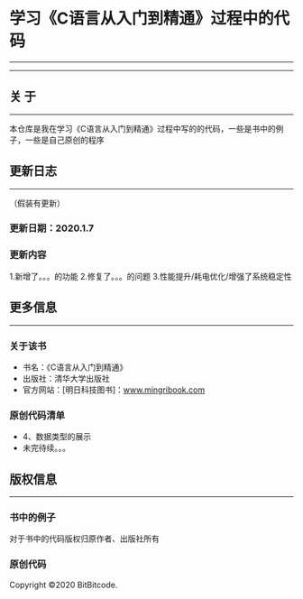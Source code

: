 # 学习《C语言从入门到精通》过程中的代码
---
---


## 关  于
---

  本仓库是我在学习《C语言从入门到精通》过程中写的的代码，一些是书中的例子，一些是自己原创的程序

## 更新日志
---
（假装有更新）
### 更新日期：2020.1.7
### 更新内容
  1.新增了。。。的功能
  2.修复了。。。的问题
  3.性能提升/耗电优化/增强了系统稳定性

## 更多信息
---
### 关于该书
  + 书名：《C语言从入门到精通》
  + 出版社：清华大学出版社
  + 官方网站：[明日科技图书]：www.mingribook.com

### 原创代码清单
  + 4、数据类型的展示
  + 未完待续。。。

## 版权信息
---
### 书中的例子
  对于书中的代码版权归原作者、出版社所有
  
### 原创代码
  Copyright ©2020 BitBitcode.
